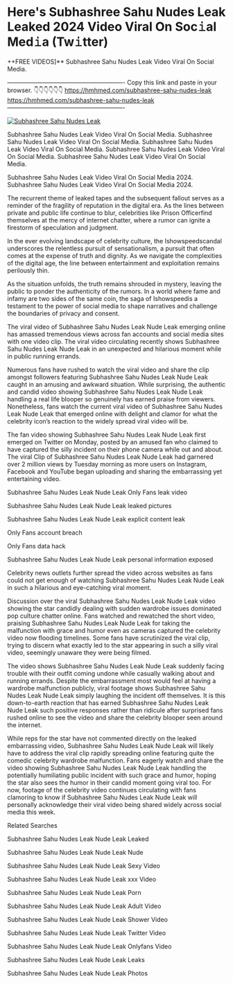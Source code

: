 # Here's Subhashree Sahu Nudes Leak Leaked 2024 Video Viral On Soc𝚒al Med𝚒a (Tw𝚒tter)

++FREE VIDEOS]** Subhashree Sahu Nudes Leak Video Viral On Social Media.

———————————————————-
Copy this link and paste in your browser.
👇👇👇👇👇👇
https://hmhmed.com/subhashree-sahu-nudes-leak
https://hmhmed.com/subhashree-sahu-nudes-leak
———————————————————-

[![Subhashree Sahu Nudes Leak](https://i.imgur.com/dJHk4Zq.gif)](https://hmhmed.com/subhashree-sahu-nudes-leak)

Subhashree Sahu Nudes Leak Video Viral On Social Media. Subhashree Sahu Nudes Leak Video Viral On Social Media. Subhashree Sahu Nudes Leak Video Viral On Social Media. Subhashree Sahu Nudes Leak Video Viral On Social Media. Subhashree Sahu Nudes Leak Video Viral On Social Media.

Subhashree Sahu Nudes Leak Video Viral On Social Media 2024. Subhashree Sahu Nudes Leak Video Viral On Social Media 2024.

The recurrent theme of leaked tapes and the subsequent fallout serves as a reminder of the fragility of reputation in the digital era. As the lines between private and public life continue to blur, celebrities like Prison Officerfind themselves at the mercy of internet chatter, where a rumor can ignite a firestorm of speculation and judgment.

In the ever evolving landscape of celebrity culture, the Ishowspeedscandal underscores the relentless pursuit of sensationalism, a pursuit that often comes at the expense of truth and dignity. As we navigate the complexities of the digital age, the line between entertainment and exploitation remains perilously thin.

As the situation unfolds, the truth remains shrouded in mystery, leaving the public to ponder the authenticity of the rumors. In a world where fame and infamy are two sides of the same coin, the saga of Ishowspeedis a testament to the power of social media to shape narratives and challenge the boundaries of privacy and consent.

The viral video of Subhashree Sahu Nudes Leak Nude Leak emerging online has amassed tremendous views across fan accounts and social media sites with one video clip. The viral video circulating recently shows Subhashree Sahu Nudes Leak Nude Leak in an unexpected and hilarious moment while in public running errands.

Numerous fans have rushed to watch the viral video and share the clip amongst followers featuring Subhashree Sahu Nudes Leak Nude Leak caught in an amusing and awkward situation. While surprising, the authentic and candid video showing Subhashree Sahu Nudes Leak Nude Leak handling a real life blooper so genuinely has earned praise from viewers. Nonetheless, fans watch the current viral video of Subhashree Sahu Nudes Leak Nude Leak that emerged online with delight and clamor for what the celebrity icon’s reaction to the widely spread viral video will be.

The fan video showing Subhashree Sahu Nudes Leak Nude Leak first emerged on Twitter on Monday, posted by an amused fan who claimed to have captured the silly incident on their phone camera while out and about. The viral Clip of Subhashree Sahu Nudes Leak Nude Leak had garnered over 2 million views by Tuesday morning as more users on Instagram, Facebook and YouTube began uploading and sharing the embarrassing yet entertaining video.

Subhashree Sahu Nudes Leak Nude Leak Only Fans leak video

Subhashree Sahu Nudes Leak Nude Leak leaked pictures

Subhashree Sahu Nudes Leak Nude Leak explicit content leak

Only Fans account breach

Only Fans data hack

Subhashree Sahu Nudes Leak Nude Leak personal information exposed

Celebrity news outlets further spread the video across websites as fans could not get enough of watching Subhashree Sahu Nudes Leak Nude Leak in such a hilarious and eye-catching viral moment.

Discussion over the viral Subhashree Sahu Nudes Leak Nude Leak video showing the star candidly dealing with sudden wardrobe issues dominated pop culture chatter online. Fans watched and rewatched the short video, praising Subhashree Sahu Nudes Leak Nude Leak for taking the malfunction with grace and humor even as cameras captured the celebrity video now flooding timelines. Some fans have scrutinized the viral clip, trying to discern what exactly led to the star appearing in such a silly viral video, seemingly unaware they were being filmed.

The video shows Subhashree Sahu Nudes Leak Nude Leak suddenly facing trouble with their outfit coming undone while casually walking about and running errands. Despite the embarrassment most would feel at having a wardrobe malfunction publicly, viral footage shows Subhashree Sahu Nudes Leak Nude Leak simply laughing the incident off themselves. It is this down-to-earth reaction that has earned Subhashree Sahu Nudes Leak Nude Leak such positive responses rather than ridicule after surprised fans rushed online to see the video and share the celebrity blooper seen around the internet.

While reps for the star have not commented directly on the leaked embarrassing video, Subhashree Sahu Nudes Leak Nude Leak will likely have to address the viral clip rapidly spreading online featuring quite the comedic celebrity wardrobe malfunction. Fans eagerly watch and share the video showing Subhashree Sahu Nudes Leak Nude Leak handling the potentially humiliating public incident with such grace and humor, hoping the star also sees the humor in their candid moment going viral too. For now, footage of the celebrity video continues circulating with fans clamoring to know if Subhashree Sahu Nudes Leak Nude Leak will personally acknowledge their viral video being shared widely across social media this week.

Related Searches

Subhashree Sahu Nudes Leak Nude Leak Leaked

Subhashree Sahu Nudes Leak Nude Leak Nude

Subhashree Sahu Nudes Leak Nude Leak Sexy Video

Subhashree Sahu Nudes Leak Nude Leak xxx Video

Subhashree Sahu Nudes Leak Nude Leak Porn

Subhashree Sahu Nudes Leak Nude Leak Adult Video

Subhashree Sahu Nudes Leak Nude Leak Shower Video

Subhashree Sahu Nudes Leak Nude Leak Twitter Video

Subhashree Sahu Nudes Leak Nude Leak Onlyfans Video

Subhashree Sahu Nudes Leak Nude Leak Leaks

Subhashree Sahu Nudes Leak Nude Leak Photos